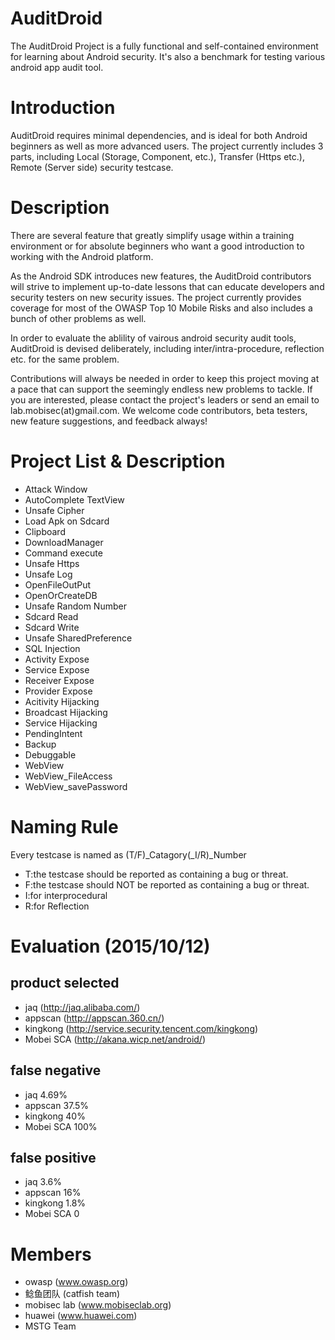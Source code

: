 AuditDroid
==========
The AuditDroid Project is a fully functional and self-contained environment for learning about Android security. It's also a benchmark for testing various android app audit tool.

Introduction
==========
AuditDroid requires minimal dependencies, and is ideal for both Android beginners as well as more advanced users. The project currently includes 3 parts, including Local (Storage, Component, etc.), Transfer (Https etc.), Remote (Server side) security testcase.

Description
==========
There are several feature that greatly simplify usage within a training environment or for absolute beginners who want a good introduction to working with the Android platform.

As the Android SDK introduces new features, the AuditDroid contributors will strive to implement up-to-date lessons that can educate developers and security testers on new security issues. The project currently provides coverage for most of the OWASP Top 10 Mobile Risks and also includes a bunch of other problems as well.

In order to evaluate the ablility of vairous android security audit tools, AuditDroid is devised deliberately, including inter/intra-procedure, reflection etc. for the same problem.

Contributions will always be needed in order to keep this project moving at a pace that can support the seemingly endless new problems to tackle. If you are interested, please contact the project's leaders or send an email to lab.mobisec(at)gmail.com. We welcome code contributors, beta testers, new feature suggestions, and feedback always!

Project List & Description
==========
* Attack Window
* AutoComplete TextView 
* Unsafe Cipher  
* Load Apk on Sdcard
* Clipboard  
* DownloadManager
* Command execute
* Unsafe Https
* Unsafe Log
* OpenFileOutPut
* OpenOrCreateDB 
* Unsafe Random Number
* Sdcard Read
* Sdcard Write
* Unsafe SharedPreference 
* SQL Injection
* Activity Expose
* Service Expose
* Receiver Expose
* Provider Expose
* Acitivity Hijacking
* Broadcast Hijacking
* Service Hijacking
* PendingIntent
* Backup
* Debuggable
* WebView
* WebView_FileAccess
* WebView_savePassword

Naming Rule
==========
Every testcase is named as (T/F)_Catagory(_I/R)_Number
* T:the testcase should be reported as containing a bug or threat.
* F:the testcase should NOT be reported as containing a bug or threat.
* I:for interprocedural
* R:for Reflection

Evaluation (2015/10/12)
==========

product selected
----------
* jaq (http://jaq.alibaba.com/)
* appscan (http://appscan.360.cn/)
* kingkong (http://service.security.tencent.com/kingkong)
* Mobei SCA (http://akana.wicp.net/android/)

false negative
----------
* jaq          4.69%
* appscan      37.5%
* kingkong     40%
* Mobei SCA    100% 

false positive
----------
* jaq          3.6%
* appscan      16%
* kingkong     1.8%
* Mobei SCA    0

Members
==========
* owasp (www.owasp.org)   
* 鲶鱼团队 (catfish team)
* mobisec lab (www.mobiseclab.org)
* huawei (www.huawei.com)
* MSTG Team
